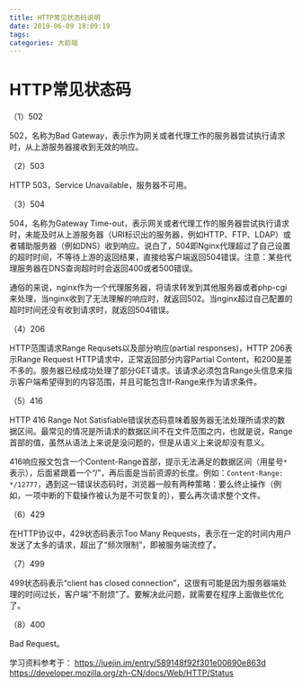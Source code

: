 ```yaml
---
title: HTTP常见状态码说明
date: 2019-06-09 18:09:19
tags:
categories: 大前端
---
```


# HTTP常见状态码

（1）502

502，名称为Bad Gateway，表示作为网关或者代理工作的服务器尝试执行请求时，从上游服务器接收到无效的响应。

（2）503

HTTP 503，Service Unavailable，服务器不可用。

（3）504

504，名称为Gateway Time-out，表示网关或者代理工作的服务器尝试执行请求时，未能及时从上游服务器（URI标识出的服务器，例如HTTP、FTP、LDAP）或者辅助服务器（例如DNS）收到响应。说白了，504即Nginx代理超过了自己设置的超时时间，不等待上游的返回结果，直接给客户端返回504错误。注意：某些代理服务器在DNS查询超时时会返回400或者500错误。

通俗的来说，nginx作为一个代理服务器，将请求转发到其他服务器或者php-cgi来处理，当nginx收到了无法理解的响应时，就返回502。当nginx超过自己配置的超时时间还没有收到请求时，就返回504错误。

（4）206

HTTP范围请求Range Requsets以及部分响应(partial responses)，HTTP 206表示Range Request HTTP请求中，正常返回部分内容Partial Content，和200是差不多的。服务器已经成功处理了部分GET请求。该请求必须包含Range头信息来指示客户端希望得到的内容范围，并且可能包含If-Range来作为请求条件。

（5）416

HTTP 416 Range Not Satisfiable错误状态码意味着服务器无法处理所请求的数据区间。最常见的情况是所请求的数据区间不在文件范围之内，也就是说，Range首部的值，虽然从语法上来说是没问题的，但是从语义上来说却没有意义。

416响应报文包含一个Content-Range首部，提示无法满足的数据区间（用星号`*`表示），后面紧跟着一个“/”，再后面是当前资源的长度。例如：`Content-Range: */12777`，遇到这一错误状态码时，浏览器一般有两种策略：要么终止操作（例如，一项中断的下载操作被认为是不可恢复的），要么再次请求整个文件。

（6）429

在HTTP协议中，429状态码表示Too Many Requests，表示在一定的时间内用户发送了太多的请求，超出了“频次限制”，即被服务端流控了。

（7）499

499状态码表示“client has closed connection”，这很有可能是因为服务器端处理的时间过长，客户端“不耐烦”了。要解决此问题，就需要在程序上面做些优化了。

（8）400

Bad Request。

学习资料参考于：
https://juejin.im/entry/589148f92f301e00690e863d
https://developer.mozilla.org/zh-CN/docs/Web/HTTP/Status
